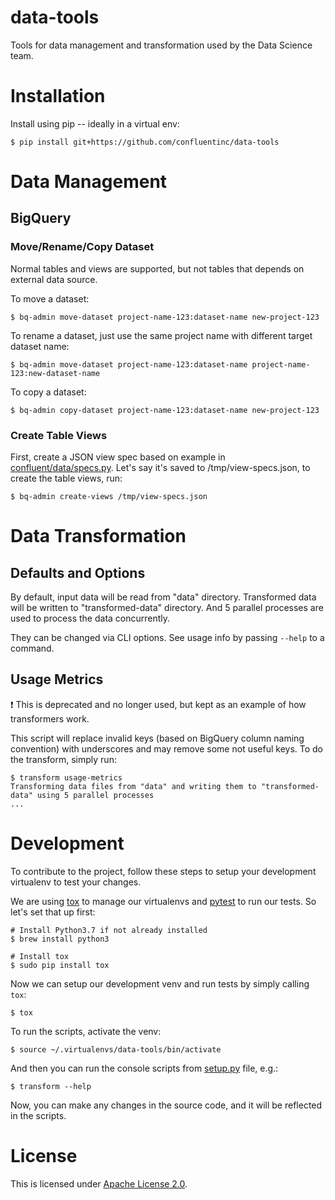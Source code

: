 # data-tools

Tools for data management and transformation used by the Data Science team.

# Installation

Install using pip -- ideally in a virtual env:

    $ pip install git+https://github.com/confluentinc/data-tools

# Data Management

## BigQuery

### Move/Rename/Copy Dataset

Normal tables and views are supported, but not tables that depends on external data source.

To move a dataset:

    $ bq-admin move-dataset project-name-123:dataset-name new-project-123

To rename a dataset, just use the same project name with different target dataset name:

    $ bq-admin move-dataset project-name-123:dataset-name project-name-123:new-dataset-name

To copy a dataset:

    $ bq-admin copy-dataset project-name-123:dataset-name new-project-123

### Create Table Views

First, create a JSON view spec based on example in [confluent/data/specs.py](confluent/data/specs.py). Let's say it's
saved to /tmp/view-specs.json, to create the table views, run:

    $ bq-admin create-views /tmp/view-specs.json

# Data Transformation

## Defaults and Options

By default, input data will be read from "data" directory. Transformed data will be written to "transformed-data"
directory. And 5 parallel processes are used to process the data concurrently.

They can be changed via CLI options. See usage info by passing `--help` to a command.

## Usage Metrics

:exclamation: This is deprecated and no longer used, but kept as an example of how transformers work.

This script will replace invalid keys (based on BigQuery column naming convention) with underscores and may remove some
not useful keys.  To do the transform, simply run:

    $ transform usage-metrics
    Transforming data files from "data" and writing them to "transformed-data" using 5 parallel processes
    ...

# Development

To contribute to the project, follow these steps to setup your development virtualenv to test your changes.

We are using [tox](https://tox.readthedocs.io/en/latest/) to manage our virtualenvs and
[pytest](https://docs.pytest.org/en/latest/) to run our tests. So let's set that up first:

    # Install Python3.7 if not already installed
    $ brew install python3

    # Install tox
    $ sudo pip install tox

Now we can setup our development venv and run tests by simply calling `tox`:

    $ tox

To run the scripts, activate the venv:

    $ source ~/.virtualenvs/data-tools/bin/activate

And then you can run the console scripts from [setup.py](setup.py) file, e.g.:

    $ transform --help

Now, you can make any changes in the source code, and it will be reflected in the scripts.

# License

This is licensed under [Apache License 2.0](LICENSE).
